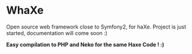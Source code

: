 WhaXe
=====

Open source web framework close to Symfony2, for haXe.
Project is just started, documentation will come soon :)

__Easy compilation to PHP and Neko for the same Haxe Code ! :)__
